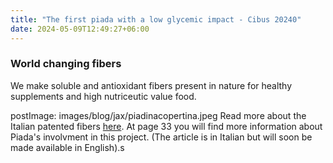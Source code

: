 ```yaml
---
title: "The first piada with a low glycemic impact - Cibus 20240"
date: 2024-05-09T12:49:27+06:00
---
```


### World changing fibers

We make soluble and antioxidant fibers present in nature for healthy supplements and high nutriceutic value food.

postImage: images/blog/jax/piadinacopertina.jpeg
Read more about the Italian patented fibers [here](https://golfarellieditore.it/wp-content/uploads/2024/05/Gusto-Apr-24-LOW.pdf). At page 33 you will find more information about Piada's involvment in this project. (The article is in Italian but will soon be made available in English).s
